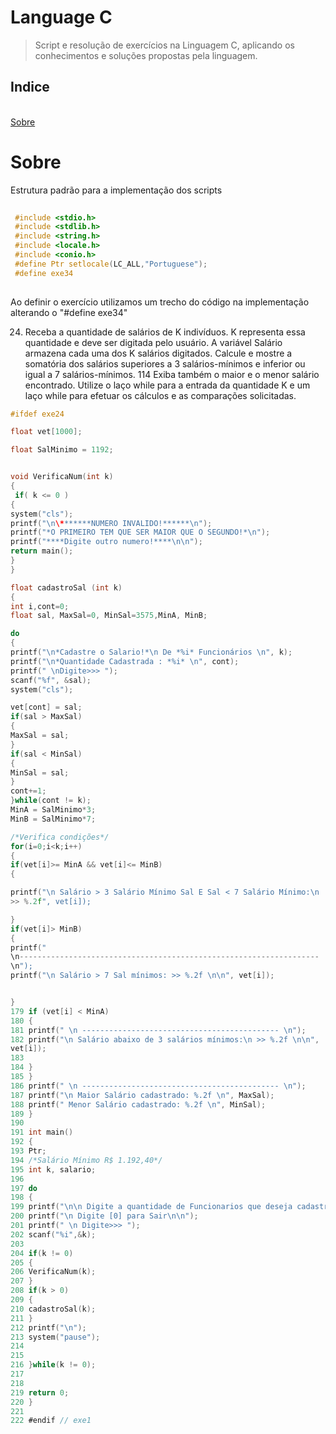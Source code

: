 # Language C

> Script e resolução de exercícios na Linguagem C, aplicando os conhecimentos e soluções propostas pela linguagem.

<h2>Indice</h2></br>
<a href="#Sobre">Sobre</a></br>






# Sobre

<p>Estrutura padrão para a implementação dos scripts
 
```c
  
 #include <stdio.h>
 #include <stdlib.h>
 #include <string.h>
 #include <locale.h>
 #include <conio.h>
 #define Ptr setlocale(LC_ALL,"Portuguese");
 #define exe34
  

 ```
  
 <p> Ao definir o exercício utilizamos um trecho do código na implementação alterando o "#define exe34"
 
 
 
 
 
 24. Receba a quantidade de salários de K indivíduos. K representa essa quantidade e
deve ser digitada pelo usuário.
A variável Salário armazena cada uma dos K salários digitados. Calcule e mostre
a somatória dos salários superiores a 3 salários-mínimos e inferior ou igual a 7 salários-mínimos.
114 Exiba também o maior e o menor salário encontrado. Utilize o laço while para a
entrada da quantidade K e um laço while para efetuar os cálculos e as comparações solicitadas.
 ```c
 #ifdef exe24
 
 float vet[1000];

float SalMinimo = 1192;


void VerificaNum(int k)
{
  if( k <= 0 )
{
 system("cls");
 printf("\n\*******NUMERO INVALIDO!******\n");
printf("*O PRIMEIRO TEM QUE SER MAIOR QUE O SEGUNDO!*\n");
 printf("****Digite outro numero!****\n\n");
 return main();
 }
}

 float cadastroSal (int k)
 {
 int i,cont=0;
 float sal, MaxSal=0, MinSal=3575,MinA, MinB;

 do
{
 printf("\n*Cadastre o Salario!*\n De *%i* Funcionários \n", k);
 printf("\n*Quantidade Cadastrada : *%i* \n", cont);
 printf(" \nDigite>>> ");
 scanf("%f", &sal);
 system("cls");

 vet[cont] = sal;
 if(sal > MaxSal)
{
 MaxSal = sal;
 }
 if(sal < MinSal)
 {
 MinSal = sal;
 }
 cont+=1;
 }while(cont != k);
 MinA = SalMinimo*3;
 MinB = SalMinimo*7;

 /*Verifica condições*/
 for(i=0;i<k;i++)
 {
 if(vet[i]>= MinA && vet[i]<= MinB)
 {

 printf("\n Salário > 3 Salário Mínimo Sal E Sal < 7 Salário Mínimo:\n
>> %.2f", vet[i]);

}
 if(vet[i]> MinB)
 {
 printf("
\n-------------------------------------------------------------------
\n");
 printf("\n Salário > 7 Sal mínimos: >> %.2f \n\n", vet[i]);


 }
179 if (vet[i] < MinA)
180 {
181 printf(" \n -------------------------------------------- \n");
182 printf("\n Salário abaixo de 3 salários mínimos:\n >> %.2f \n\n",
vet[i]);
183
184 }
185 }
186 printf(" \n -------------------------------------------- \n");
187 printf("\n Maior Salário cadastrado: %.2f \n", MaxSal);
188 printf(" Menor Salário cadastrado: %.2f \n", MinSal);
189 }
190
191 int main()
192 {
193 Ptr;
194 /*Salário Mínimo R$ 1.192,40*/
195 int k, salario;
196
197 do
198 {
199 printf("\n\n Digite a quantidade de Funcionarios que deseja cadastrar\n");
200 printf("\n Digite [0] para Sair\n\n");
201 printf(" \n Digite>>> ");
202 scanf("%i",&k);
203
204 if(k != 0)
205 {
206 VerificaNum(k);
207 }
208 if(k > 0)
209 {
210 cadastroSal(k);
211 }
212 printf("\n");
213 system("pause");
214
215
216 }while(k != 0);
217
218
219 return 0;
220 }
221
222 #endif // exe1
 
```
